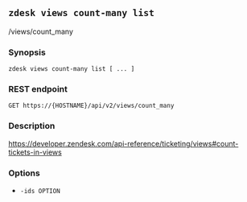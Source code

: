 ## `zdesk views count-many list`

/views/count_many

### Synopsis

    zdesk views count-many list [ ... ]

### REST endpoint

    GET https://{HOSTNAME}/api/v2/views/count_many

### Description

https://developer.zendesk.com/api-reference/ticketing/views#count-tickets-in-views

### Options

* `-ids OPTION`


